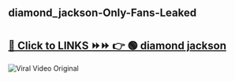 
 ## diamond_jackson-Only-Fans-Leaked

# <h2><a href="https://clipsfans.com/diamond_jackson&ref=git">🔗 Click to LINKS ⏩⏩ 👉 🟢 diamond jackson </a></h2>

<a href="https://clipsfans.com/diamond_jackson&ref=git" rel="nofollow" data-target="animated-image.originalLink"><img src="https://i.ibb.co.com/xMMVF88/686577567.gif" alt="Viral Video Original" style="max-width: 100%; display: inline-block;" data-target="animated-image.originalImage"></a>
